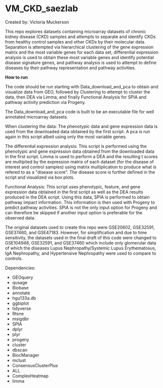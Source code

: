# VM_CKD_saezlab

Created by: Victoria Muckerson

This repo explores datasets containing microarray datasets of chronic kidney disease (CKD) samples
and attempts to separate and identify CKDs from healthy control samples and other CKDs by their molecular
data. Separation is attempted via hierarchical clustering of the gene expression matrix and the most variable
genes for each data set, differential expression analysis is used to obtain these most variable genes and 
identify potential disease signature genes, and pathway analysis is used to attempt to define diseases by
their pathway representation and pathway activities. 


**How to run**

The code should be run starting with Data_download_and_pca to obtain and visualize data from GEO, followed
by Clustering to attempt to cluster the data, then DEA via Limma, and finally Functional Analysis for SPIA and
pathway activity prediction via Progeny.


The Data_download_and_pca code is built to be an executable file for well annotated microarray datasets.


When clustering the data:
The phenotypic data and gene expression data is used from the downloaded data obtained by the first script.
A pca is run again in this script albeit using only the most variable genes.


The differential expression analysis:
This script is performed using the phenotypic and gene expression data obtained from the downloaded data in
the first script. Limma is used to perform a DEA and the resulting t scores are multiplied by the expression
matrix of each dataset (for the disease of interest and control samples) using matrix multiplication to produce
what is refered to as a "disease score". The disease score is further defined in the script and visualized via
box plots.


Functional Analysis:
This script uses phenotypic, feature, and gene expression data obtained in the first script as well as the DEA
results produced in the DEA script. Using this data, SPIA is performed to obtain pathway impact information. This
information is then used with Progeny to predict pathway activities. SPIA is not the only input option for Progeny
and can therefore be skipped if another input option is preferable for the observed data.


The original datasets used to create this repo were GSE20602, GSE32591, GSE37460, and GSE47183. However, for
simplification and due to time sensitivity, the datasets used in the final draft of this code were changed to
GSE104948, GSE32591, and GSE37460 which include only glomerular data of which the diseases Lupus Nephropathy/Systemic
Lupus Erythematosus, IgA Nephropathy, and Hypertensive Nephropathy were used to compare to controls.


Dependencies:

- GEOquery
- qusage
- Biobase
- annotate
- hgu133a.db
- ggbiplot
- tidyverse
- Rtsne
- msigdbr
- SPIA
- dplyr
- plyr
- progeny
- cluster
- dbscan
- BiocManager
- mclust
- ConsensusClusterPlus
- ALL
- ComplexHeatmap
- limma

